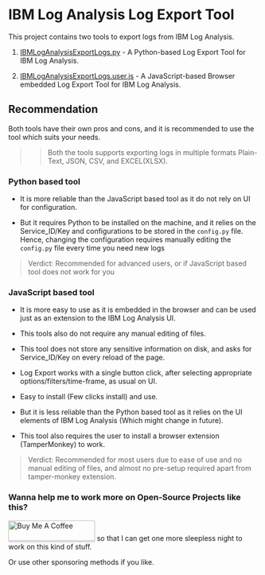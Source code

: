 # IBM Log Analysis Log Export Tool

This project contains two tools to export logs from IBM Log Analysis.

1. [IBMLogAnalysisExportLogs.py](https://github.com/avinashkarhana/ibm-log-analysis-log-export/tree/main/python-based) - A Python-based Log Export Tool for IBM Log Analysis.

2. [IBMLogAnalysisExportLogs.user.js](https://github.com/avinashkarhana/ibm-log-analysis-log-export/tree/main/js-userscript) - A JavaScript-based Browser embedded Log Export Tool for IBM Log Analysis.

## Recommendation

Both tools have their own pros and cons, and it is recommended to use the tool which suits your needs.

> > Both the tools supports exporting logs in multiple formats Plain-Text, JSON, CSV, and EXCEL(XLSX).

### Python based tool

- It is more reliable than the JavaScript based tool as it do not rely on UI for configuration.

- But it requires Python to be installed on the machine, and it relies on the Service_ID/Key and configurations to be stored in the `config.py` file. Hence, changing the configuration requires manually editing the `config.py` file every time you need new logs

> Verdict: Recommended for advanced users, or if JavaScript based tool does not work for you

### JavaScript based tool

- It is more easy to use as it is embedded in the browser and can be used just as an extension to the IBM Log Analysis UI.

- This tools also do not require any manual editing of files.

- This tool does not store any sensitive information on disk, and asks for Service_ID/Key on every reload of the page.

- Log Export works with a single button click, after selecting appropriate options/filters/time-frame, as usual on UI.

- Easy to install (Few clicks install) and use.

- But it is less reliable than the Python based tool as it relies on the UI elements of IBM Log Analysis (Which might change in future).

- This tool also requires the user to install a browser extension (TamperMonkey) to work.

> Verdict: Recommended for most users due to ease of use and no manual editing of files, and almost no pre-setup required apart from tamper-monkey extension.

### Wanna help me to work more on Open-Source Projects like this?
<a href="https://www.buymeacoffee.com/avinashkarhana" target="_blank"><img src="https://www.buymeacoffee.com/assets/img/custom_images/orange_img.png" alt="Buy Me A Coffee" style="height: 41px !important;width: 174px !important;box-shadow: 0px 3px 2px 0px rgba(190, 190, 190, 0.5) !important;-webkit-box-shadow: 0px 3px 2px 0px rgba(190, 190, 190, 0.5) !important;" ></a> so that I can get one more sleepless night to work on this kind of stuff.

Or use other sponsoring methods if you like.
